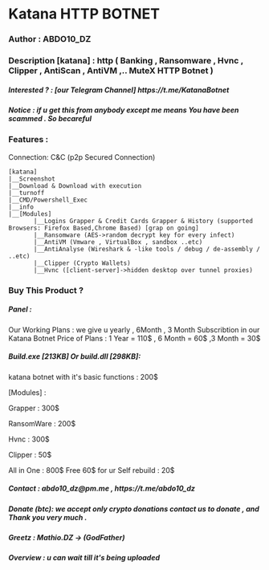 # Katana HTTP BOTNET
<h3> Author : ABDO10_DZ </h3>
<h3> Description [katana] : http ( Banking , Ransomware , Hvnc , Clipper , AntiScan , AntiVM ,.. MuteX HTTP Botnet )</h3>
<h5> Interested ? : [our Telegram Channel] https://t.me/KatanaBotnet </h5>
<h5> Notice : if u get this from anybody except me means You have been scammed . So becareful </h5> 
<h3> Features :</h3> 

Connection:	C&C (p2p Secured Connection)

    [katana]
	|__Screenshot
	|__Download & Download with execution
	|__turnoff
	|__CMD/Powershell_Exec
	|__info
	|__[Modules]
	       |__Logins Grapper & Credit Cards Grapper & History (supported Browsers: Firefox Based,Chrome Based) [grap on going]
	       |__Ransomware (AES->random decrypt key for every infect)
	       |__AntiVM (Vmware , VirtualBox , sandbox ..etc)
	       |__AntiAnalyse (Wireshark & -like tools / debug / de-assembly / ..etc)
	       |__Clipper (Crypto Wallets)
	       |__Hvnc ([client-server]->hidden desktop over tunnel proxies)

<h3> Buy This Product ? </h3>

<h5>Panel : </h5>
Our Working Plans : we give u yearly , 6Month , 3 Month Subscribtion in our Katana Botnet 
 Price of Plans : 1 Year = 110$ , 6 Month = 60$ ,3 Month = 30$

<h5>Build.exe [213KB] Or build.dll [298KB]:</h5>
	<p>katana botnet with it's basic functions : 200$
	<p>[Modules] :
	<p>Grapper : 300$
	<p>RansomWare : 200$
	<p>Hvnc : 300$
	<p>Clipper : 50$
	<p>All in One : 800$ Free 60$ for ur Self
	rebuild : 20$

<h5> Contact : abdo10_dz@pm.me , https://t.me/abdo10_dz </h5>
<h5> Donate (btc): we accept only crypto donations contact us to donate , and Thank you very much .</h5> 
<h5> Greetz : Mathio.DZ -> (GodFather)</h3> 

<h5>Overview : u can wait till it's being uploaded</h5>


